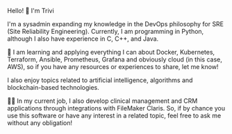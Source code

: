 Hello! 👋 I'm Trivi

I'm a sysadmin expanding my knowledge in the DevOps philosophy for SRE (Site Reliability Engineering). 
Currently, I am programming in Python, although I also have experience in C, C++, and Java.

🌱 I am learning and applying everything I can about Docker, Kubernetes, Terraform, Ansible, Prometheus, Grafana and obviously cloud (in this case, AWS), so if you have any resources or experiences to share, let me know!

I also enjoy topics related to artificial intelligence, algorithms and blockchain-based technologies.

👨‍💻 In my current job, I also develop clinical management and CRM applications through integrations with FileMaker Claris. So, if by chance you use this software or have any interest in a related topic, feel free to ask me without any obligation!
